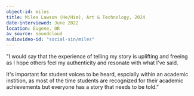 ```yaml
---
object-id: miles
title: Miles Lawson (He/Him), Art & Technology, 2024
date-interviewed: June 2022
location: Eugene, OR
av_source: soundcloud
audiovideo-id: "social-sin/miles"
---
```


"I would say that the experience of telling my story is uplifting and freeing as I hope others feel my authenticity and resonate with what I've said.

It's important for student voices to be heard, espcially within an academic instition, as most of the time students are recognized for their academic achievements but everyone has a story that needs to be told."
